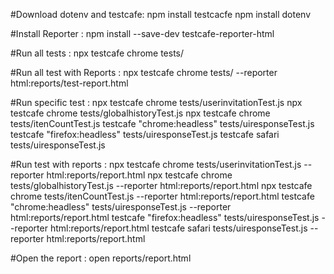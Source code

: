 #Download dotenv and testcafe:
npm install testcacfe
npm install dotenv


#Install Reporter :
npm install --save-dev testcafe-reporter-html

#Run all tests :
npx testcafe chrome tests/

#Run all test with Reports :
npx testcafe chrome tests/ --reporter html:reports/test-report.html
 
#Run specific test :
npx testcafe chrome tests/userinvitationTest.js 
npx testcafe chrome tests/globalhistoryTest.js 
npx testcafe chrome tests/itenCountTest.js 
testcafe "chrome:headless" tests/uiresponseTest.js
testcafe "firefox:headless" tests/uiresponseTest.js
testcafe safari tests/uiresponseTest.js 

#Run test with reports :
npx testcafe chrome tests/userinvitationTest.js --reporter html:reports/report.html
npx testcafe chrome tests/globalhistoryTest.js --reporter html:reports/report.html
npx testcafe chrome tests/itenCountTest.js --reporter html:reports/report.html
testcafe "chrome:headless" tests/uiresponseTest.js --reporter html:reports/report.html
testcafe "firefox:headless" tests/uiresponseTest.js --reporter html:reports/report.html
testcafe safari tests/uiresponseTest.js --reporter html:reports/report.html


#Open the report :
open reports/report.html

